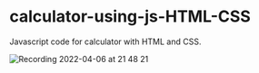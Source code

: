 # calculator-using-js-HTML-CSS
Javascript code for calculator with HTML and CSS.

![Recording 2022-04-06 at 21 48 21](https://user-images.githubusercontent.com/78735569/162104033-660b4731-533a-4f4b-b593-55695652b6bd.gif)
